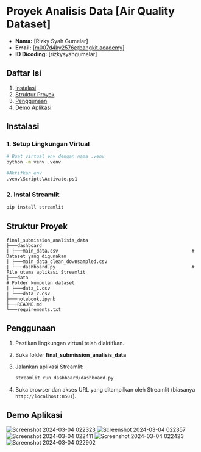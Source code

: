 # Proyek Analisis Data [Air Quality Dataset]

- **Nama:** [Rizky Syah Gumelar]
- **Email:** [m007d4ky2576@bangkit.academy]
- **ID Dicoding:** [rizkysyahgumelar]

## Daftar Isi

1. [Instalasi](#instalasi)
2. [Struktur Proyek](#struktur-proyek)
3. [Penggunaan](#penggunaan)
4. [Demo Aplikasi](#demo-aplikasi)

## Instalasi

### 1. Setup Lingkungan Virtual

```bash
# Buat virtual env dengan nama .venv
python -m venv .venv

#Aktifkan env
.venv\Scripts\Activate.ps1
```
### 2. Instal Streamlit

```bash
pip install streamlit
```

## Struktur Proyek

```
final_submission_analisis_data
├───dashboard
| ├───main_data.csv													# Dataset yang digunakan
| ├───main_data_clean_downsampled.csv
| └───dashboard.py 													# File utama aplikasi Streamlit
├───data 																		# Folder kumpulan dataset
| ├───data_1.csv
| └───data_2.csv
├───notebook.ipynb
├───README.md
└───requirements.txt
```

## Penggunaan

1. Pastikan lingkungan virtual telah diaktifkan.

2. Buka folder **final_submission_analisis_data**

3. Jalankan aplikasi Streamlit:
   ```bash
   streamlit run dashboard/dashboard.py
   ```

4. Buka browser dan akses URL yang ditampilkan oleh Streamlit (biasanya `http://localhost:8501`).

## Demo Aplikasi

![Screenshot 2024-03-04 022323](https://github.com/rizky-gumelar/final_submission_analisis_data/assets/91964713/c0c9ab73-26b4-470e-8f52-f55332ec3d36)
![Screenshot 2024-03-04 022357](https://github.com/rizky-gumelar/final_submission_analisis_data/assets/91964713/dca961e7-2523-430c-9093-b3f157fea165)
![Screenshot 2024-03-04 022411](https://github.com/rizky-gumelar/final_submission_analisis_data/assets/91964713/665654ab-394c-4f1e-a0bc-c1cf95c6b17b)
![Screenshot 2024-03-04 022423](https://github.com/rizky-gumelar/final_submission_analisis_data/assets/91964713/471530a3-c9a8-4d35-b2dd-ef44d1b8a992)
![Screenshot 2024-03-04 022902](https://github.com/rizky-gumelar/final_submission_analisis_data/assets/91964713/72ec326e-99a5-441a-a10e-be99986a85be)

